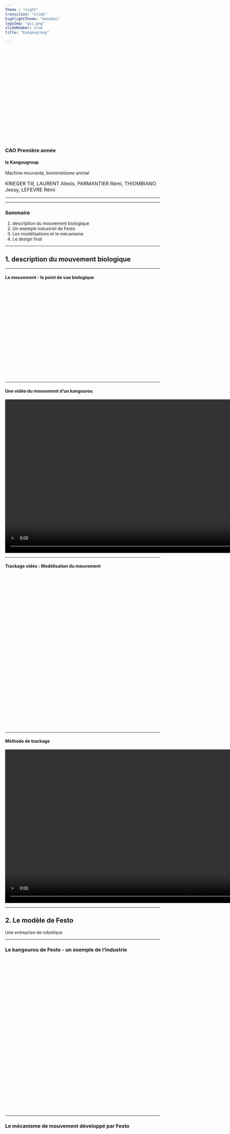 ```yaml
---
theme : "night"
transition: "slide"
highlightTheme: "monokai"
logoImg: "gsi.png"
slideNumber: true
title: "Kangougroup"

---
```


<img data-src="k.png" height="300"/>

### CAO Première année
#### le Kangougroup

Machine mouvante, biomimétisme animal



<p style="font-size : 12pt">
KRIEGER Till,
LAURENT Alexis,
PARMANTIER Rémi,
THIOMBIANO Jessy,
LEFEVRE Rémi
</p>

---

<!-- .slide: data-background="poster.jpg" data-background-repeat="single" data-background-size="300pt" -->


---

### Sommaire

1. description du mouvement biologique
2. Un exemple industriel de Festo
3. Les modélisations et le mécanisme
4. Le design final


---



## 1. description du mouvement biologique



---

#### Le mouvement - le point de vue biologique

<img data-src="mouv.png" height="300"/>


---

#### Une vidéo du mouvement d’un kangourou

<video controls height="500">
<source src="https://cremesalade.github.io/prez/kangourou/k1.mp4" type="video/mp4">
</video>

---

#### Trackage vidéo : Modélisation du mouvement

<img data-src="tracker.png" height="500"/>

---

#### Méthode de trackage

<video controls height="500">
<source src="https://cremesalade.github.io/prez/kangourou/tr.mp4" type="video/mp4">
</video>

---



## 2. Le modèle de Festo

Une entreprise de robotique



---

### Le kangourou de Festo -  un exemple de l’industrie

<img data-src="exemple.png" height="500"/>

---

### Le mécanisme de mouvement développé par Festo

<img data-src="festo_meca.png" height="500"/>

---

### Le résultat de Festo

<img data-src="festo_result.png" height="500"/>

---



## 3. Les modélisations et le mécanisme



---

#### La phase de recherche - notre premier essai

<img data-src="e1.png" height="500"/>


---

#### La phase de recherche - notre deuxième essai

<img data-src="e2.png" height="500"/>


---

#### La phase de recherche - notre troisième essai

<img data-src="e32.png" height="500"/>

---

<img data-src="e31.png" height="500"/>


---

#### Première modélisation - SolidWorks

<video controls height="500">
<source src="https://cremesalade.github.io/prez/kangourou/pmode.mp4" type="video/mp4">
</video>

---

#### La maquette complète sur Blender

<img data-src="maquette.png" height="500"/>

---

#### Simulation 1

<video controls height="500">
<source src="https://cremesalade.github.io/prez/kangourou/m1.mp4" type="video/mp4">
</video>
---

#### Simulation 2

<video controls height="500">
<source src="https://cremesalade.github.io/prez/kangourou/m2.mp4" type="video/mp4">
</video>
---

#### Simulation 3

<video controls height="500">
<source src="https://cremesalade.github.io/prez/kangourou/m3.mp4" type="video/mp4">
</video>
---

#### Simulation du mouvement complet

<video controls height="500">
<source src="https://cremesalade.github.io/prez/kangourou/m4.mp4" type="video/mp4">
</video>

---



## 4. Le design final

Voici le modèle en 3d



---

<div class="sketchfab-embed-wrapper">
    <iframe title="A 3D model" height="600" width="1000" src="https://sketchfab.com/models/df15ce7132694a6a8a5ec834ce85dfc2/embed?autospin=0.2&amp;preload=1&amp;ui_controls=1&amp;ui_infos=1&amp;ui_inspector=1&amp;ui_stop=1&amp;ui_watermark=1&amp;ui_watermark_link=1" frameborder="0" allow="autoplay; fullscreen; vr" mozallowfullscreen="true" webkitallowfullscreen="true"></iframe>
    <p style="font-size: 13px; font-weight: normal; margin: 5px; color: #4A4A4A;">
        <a href="https://sketchfab.com/3d-models/kangaroo9-df15ce7132694a6a8a5ec834ce85dfc2?utm_medium=embed&utm_source=website&utm_campaign=share-popup" target="_blank" style="font-weight: bold; color: #1CAAD9;">kangaroo9</a>
        by <a href="https://sketchfab.com/remi.lefevre?utm_medium=embed&utm_source=website&utm_campaign=share-popup" target="_blank" style="font-weight: bold; color: #1CAAD9;">remi.lefevre</a>
        on <a href="https://sketchfab.com?utm_medium=embed&utm_source=website&utm_campaign=share-popup" target="_blank" style="font-weight: bold; color: #1CAAD9;">Sketchfab</a>
    </p>
</div>

---


### Merci beaucoup pour votre attention !

- KRIEGER Till
- LAURENT Alexis
- LEFEVRE Rémi
- PARMANTIER Rémi
- THIOMBIANO Jessy


---

### Sources

Image1: https://i.pinimg.com/originals/53/2d/30/532d308e54a0a7f4c2103c5618aa0119.gif

Image2: https://c8.alamy.com/compde/t806nr/kangaroo-fortbewegung-t806nr.jpg

Image de Festo: https://www.festo.com/PDF_Flip/corp/Festo_BionicKangaroo/de/files/assets/basic-html/page-4.html


---

### FIN !

---



<!-- .slide: data-background-iframe = https://cremesalade.github.io/prez/threejs-test.html -->


